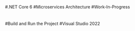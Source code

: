 #.NET Core 6
#Microservices Architecture
#Work-In-Progress
#
#Build and Run the Project
#Visual Studio 2022
